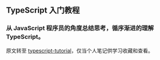 
## TypeScript 入门教程

### 从 JavaScript 程序员的角度总结思考，循序渐进的理解 TypeScript。

原文转至 [typescript-tutorial](https://github.com/xcatliu/typescript-tutorial)，仅当个人笔记供学习收藏和查看。



